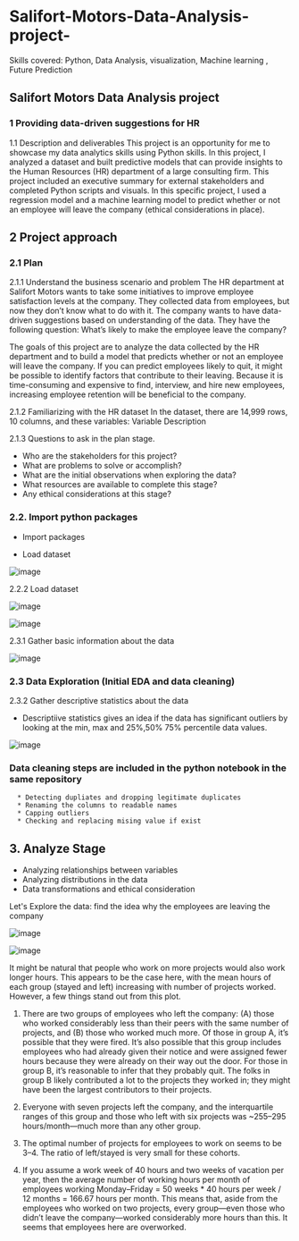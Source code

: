 # Salifort-Motors-Data-Analysis-project-
Skills covered: Python, Data Analysis, visualization, Machine learning , Future Prediction 
## Salifort Motors Data Analysis project 

### 1 Providing data-driven suggestions for HR 
1.1 Description and deliverables 
This project is an opportunity for me to showcase my data analytics skills using Python skills. In this project, I analyzed a dataset and built predictive models that can provide insights to the Human Resources (HR) department of a large consulting firm. 
This project included an executive summary for external stakeholders and completed Python scripts and visuals. In this specific project, I used a regression model and a machine learning model to predict whether or not an employee will leave the company (ethical considerations in place). 

## 2 Project approach 
### 2.1 Plan 

2.1.1 Understand the business scenario and problem 
The HR department at Salifort Motors wants to take some initiatives to improve employee satisfaction levels at the company. They collected data from employees, but now they don’t know what to do with it. The company wants to have data-driven suggestions based on understanding of the data. They have the following question: What’s likely to make the employee leave the company? 

The goals of this project are to analyze the data collected by the HR department and to build a model that predicts whether or not an employee will leave the company. 
If you can predict employees likely to quit, it might be possible to identify factors that contribute to their leaving. Because it is time-consuming and expensive to find, interview, and hire new employees, increasing employee retention will be beneficial to the company. 

2.1.2 Familiarizing with the HR dataset 
In the dataset, there are 14,999 rows, 10 columns, and these variables: 
Variable Description 

2.1.3 Questions to ask in the plan stage. 
*  Who are the stakeholders for this project? 
*  What are problems to solve or accomplish? 
*  What are the initial observations when exploring the data? 
*  What resources are available to complete this stage? 
*  Any ethical considerations at this stage?

### 2.2. Import python packages  
*  Import packages 

*  Load dataset
  
![image](https://github.com/user-attachments/assets/62398072-ed5d-486e-82ee-110cf3730a2f)


2.2.2 Load dataset

![image](https://github.com/user-attachments/assets/538b8cd7-8947-4fe3-923b-2782d58b20aa)

![image](https://github.com/user-attachments/assets/26a2a41a-7988-4d4d-983c-be5956ac4365)

2.3.1 Gather basic information about the data  

![image](https://github.com/user-attachments/assets/9fe055e9-3162-42ff-9bb0-b6d08454ffcb)

### 2.3 Data Exploration (Initial EDA and data cleaning) 


2.3.2 Gather descriptive statistics about the data 
* Descriptiive statistics gives an idea if the data has significant outliers by looking at the min, max and 25%,50% 75% percentile data values.
   
![image](https://github.com/user-attachments/assets/7fc9049a-4014-4241-9c40-980a0b57ba45)

  ### Data cleaning steps are included in the python notebook in the same repository 
      * Detecting dupliates and dropping legitimate duplicates
      * Renaming the columns to readable names
      * Capping outliers
      * Checking and replacing mising value if exist
        
## 3.  Analyze Stage 

* Analyzing relationships between variables
* Analyzing distributions in the data
* Data transformations and ethical consideration

Let's Explore the data: find the idea why the employees are leaving the company

![image](https://github.com/user-attachments/assets/d61b96fd-8a93-40ee-8524-51b63ac4dc7d)


![image](https://github.com/user-attachments/assets/30f8f9ea-0c91-4a99-a66c-08a55df8dd44)

It might be natural that people who work on more projects would also work longer hours. This appears to be the case here, with the mean hours of each group (stayed and left) increasing with number of projects worked. However, a few things stand out from this plot. 
1. There are two groups of employees who left the company: (A) those who worked considerably less than their peers with the same number of projects, and (B) those who worked much more. Of those in group A, it’s possible that they were fired. It’s also possible that this group includes employees who had already given their notice and were assigned fewer hours because they were already on their way out the door. For those in group B, it’s reasonable to infer that they probably quit. The folks in group B likely contributed a lot to the projects they worked in; they might have been the largest contributors to their projects.
   
3. Everyone with seven projects left the company, and the interquartile ranges of this group and those who left with six projects was ~255–295 hours/month—much more than any other group. 
4. The optimal number of projects for employees to work on seems to be 3–4. The ratio of left/stayed is very small for these cohorts. 
5. If you assume a work week of 40 hours and two weeks of vacation per year, then the average number of working hours per month of employees working Monday–Friday = 50 weeks * 40 hours per week / 12 months = 166.67 hours per month. This means that, aside from the employees who worked on two projects, every group—even those who didn’t leave the company—worked considerably more hours than this. It seems that employees here are overworked. 




